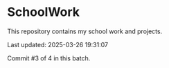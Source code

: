 # SchoolWork

This repository contains my school work and projects.

Last updated: 2025-03-26 19:31:07

Commit #3 of 4 in this batch.